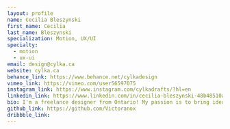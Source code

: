 ```yaml
---
layout: profile
name: Cecilia Bleszynski
first_name: Cecilia
last_name: Bleszynski
specialization: Motion, UX/UI
specialty:
  - motion
  - ux-ui
email: design@cylka.ca
website: cylka.ca
behance_link: https://www.behance.net/cylkadesign
vimeo_link: https://vimeo.com/user56597075
instagram_link: https://www.instagram.com/cylkadrafts/?hl=en
linkedin_link: https://www.linkedin.com/in/cecilia-bleszynski-48b48510a/
bio: I'm a freelance designer from Ontario! My passion is to bring ideas to life! Through motion animation or visual identity.
github_link: https://github.com/Victoranox
dribbble_link:
---
```

